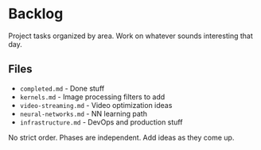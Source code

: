 # Backlog

Project tasks organized by area. Work on whatever sounds interesting that day.

## Files

- `completed.md` - Done stuff
- `kernels.md` - Image processing filters to add
- `video-streaming.md` - Video optimization ideas
- `neural-networks.md` - NN learning path
- `infrastructure.md` - DevOps and production stuff

No strict order. Phases are independent. Add ideas as they come up.


